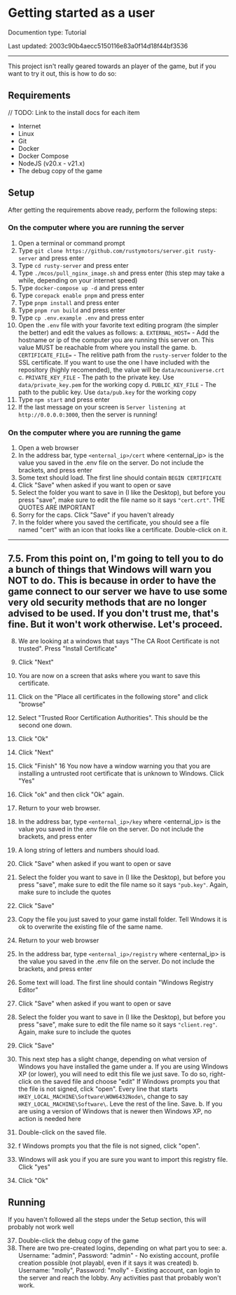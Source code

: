# Getting started as a user

Documention type: Tutorial

Last updated: 2003c90b4aecc5150116e83a0f14d18f44bf3536

---

This project isn't really geared towards an player of the game, but if you want to try it out, this is how to do so:

## Requirements

// TODO: Link to the install docs for each item

-   Internet
-   Linux
-   Git
-   Docker
-   Docker Compose
-   NodeJS (v20.x - v21.x)
-   The debug copy of the game

## Setup

After getting the requirements above ready, perform the following steps:

### On the computer where you are running the server

1. Open a terminal or command prompt
2. Type `git clone https://github.com/rustymotors/server.git rusty-server` and press enter
3. Type `cd rusty-server` and press enter
4. Type `./mcos/pull_nginx_image.sh` and press enter (this step may take a while, depending on your internet speed)
5. Type `docker-compose up -d` and press enter
6. Type `corepack enable pnpm` and press enter
7. Type `pnpm install` and press enter
8. Type `pnpm run build` and press enter
9. Type `cp .env.example .env` and press enter
10. Open the `.env` file with your favorite text editing program (the simpler the better) and edit the values as follows:
    a. `EXTERNAL_HOST=` - Add the hostname or ip of the computer you are running this server on. This value MUST be reachable from where you install the game.
    b. `CERTIFICATE_FILE=` - The relitive path from the `rusty-server` folder to the SSL certificate. If you want to use the one I have included with the repository (highly recomended), the value will be `data/mcouniverse.crt`
    c. `PRIVATE_KEY_FILE` - The path to the private key. Use `data/private_key.pem` for the working copy
    d. `PUBLIC_KEY_FILE` - The path to the public key. Use `data/pub.key` for the working copy
11. Type `npm start` and press enter
12. If the last message on your screen is `Server listening at http://0.0.0.0:3000`, then the server is running!

### On the computer where you are running the game

1. Open a web browser
2. In the address bar, type `<enternal_ip>/cert` where \<enternal_ip\> is the value you saved in the .env file on the server. Do not include the brackets, and press enter
3. Some text should load. The first line should contain `BEGIN CERTIFICATE`
4. Click "Save" when asked if you want to open or save
5. Select the folder you want to save in (I like the Desktop), but before you press "save", make sure to edit the file name so it says `"cert.crt"`. THE QUOTES ARE IMPORTANT
6. Sorry for the caps. Click "Save" if you haven't already
7. In the folder where you saved the certificate, you should see a file named "cert" with an icon that looks like a certificate. Double-click on it.

---

## 7.5. From this point on, I'm going to tell you to do a bunch of things that Windows will warn you NOT to do. This is because in order to have the game connect to our server we have to use some very old security methods that are no longer advised to be used. If you don't trust me, that's fine. But it won't work otherwise. Let's proceed.

8. We are looking at a windows that says "The CA Root Certificate is not trusted". Press "Install Certificate"
9. Click "Next"
10. You are now on a screen that asks where you want to save this certificate.
11. Click on the "Place all certificates in the following store" and click "browse"
12. Select "Trusted Roor Certification Authorities". This should be the second one down.
13. Click "Ok"
14. Click "Next"
15. Click "Finish"
    16 You now have a window warning you that you are installing a untrusted root certificate that is unknown to Windows. Click "Yes"
16. Click "ok" and then click "Ok" again.
17. Return to your web browser.
18. In the address bar, type `<enternal_ip>/key` where \<enternal_ip\> is the value you saved in the .env file on the server. Do not include the brackets, and press enter
19. A long string of letters and numbers should load.
20. Click "Save" when asked if you want to open or save
21. Select the folder you want to save in (I like the Desktop), but before you press "save", make sure to edit the file name so it says `"pub.key"`. Again, make sure to include the quotes
22. Click "Save"
23. Copy the file you just saved to your game install folder. Tell Wndows it is ok to overwrite the existing file of the same name.
24. Return to your web browser
25. In the address bar, type `<enternal_ip>/registry` where \<enternal_ip\> is the value you saved in the .env file on the server. Do not include the brackets, and press enter
26. Some text will load. The first line should contain "Windows Registry Editor"
27. Click "Save" when asked if you want to open or save
28. Select the folder you want to save in (I like the Desktop), but before you press "save", make sure to edit the file name so it says `"client.reg"`. Again, make sure to include the quotes
29. Click "Save"

30. This next step has a slight change, depending on what version of Windows you have installed the game under
    a. If you are using Windows XP (or lower), you will need to edit this file we just save. To do so, right-click on the saved file and choose "edit"
    If Windows prompts you that the file is not signed, click "open".
    Every line that starts `HKEY_LOCAL_MACHINE\Software\WOW6432Node\`, change to say `HKEY_LOCAL_MACHINE\Software\`. Leve the rest of the line. Save.
    b. If you are using a version of Windows that is newer then Windows XP, no action is needed here
31. Double-click on the saved file.
32. f Windows prompts you that the file is not signed, click "open".
33. Windows will ask you if you are sure you want to import this registry file. Click "yes"
34. Click "Ok"

## Running

If you haven't followed all the steps under the Setup section, this will probably not work well

37. Double-click the debug copy of the game
38. There are two pre-created logins, depending on what part you to see:
    a. Username: "admin", Password: "admin" - No existing account, profile creation possible (not playabl, even if it says it was created)
    b. Username: "molly", Password: "molly" - Existing account, can login to the server and reach the lobby. Any activities past that probably won't work.
